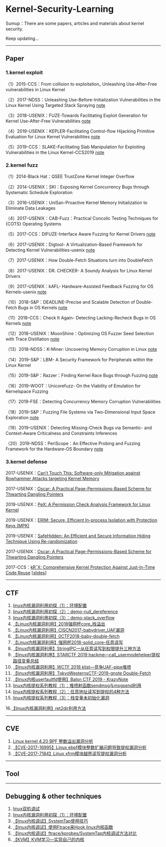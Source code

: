 # Kernel-Security-Learning

Sumup：There are some papers, articles and materials about kernel security.  

Keep updating...



---

## Paper

### 1.kernel exploit

（1）2015-CCS：From collision to exploitation_ Unleashing Use-After-Free vulnerabilities in Linux Kernel

（2）2017-NDSS：Unleashing Use-Before-Initialization Vulnerabilities in the Linux Kernel Using Targeted Stack Spraying [note](https://www.jianshu.com/p/636db0e5d246)

（3）2018-USENIX：FUZE-Towards Facilitating Exploit Generation for Kernel Use-After-Free Vulnerabilities [note](https://www.jianshu.com/p/cfe7c9f7e852)

（4）2019-USENIX：KEPLER-Facilitating Control-flow Hijacking Primitive Evaluation for Linux Kernel Vulnerabilities [note](https://www.jianshu.com/p/53570db6fcba)

（5）2019-CCS：SLAKE-Facilitating Slab Manipulation for Exploiting Vulnerabilities in the Linux Kernel-CCS2019 [note](https://www.jianshu.com/p/d731cd87c6f4)

### 2.kernel fuzz

（1）2014-Black Hat：QSEE TrustZone Kernel Integer Overflow

（2）2014-USENIX：SKI：Exposing Kernel Concurrency Bugs through Systematic Schedule Exploration

（3）2016-USENIX：UniSan-Proactive Kernel Memory Initialization to Eliminate Data Leakages

（4）2017-USENIX：CAB-Fuzz：Practical Concolic Testing Techniques for {COTS} Operating Systems

（5）2017-CCS：DIFUZE-Interface Aware Fuzzing for Kernel Drivers [note](https://www.jianshu.com/p/670b141d1b8d)

（6）2017-USENIX：Digtool- A Virtualization-Based Framework for Detecting Kernel Vulnerabilities-usenix [note](https://www.jianshu.com/p/3cc85231657d)

（7）2017-USENIX：How Double-Fetch Situations turn into DoubleFetch

（8）2017-USENIX：DR. CHECKER- A Soundy Analysis for Linux Kernel Drivers

（9）2017-USENIX：kAFL- Hardware-Assisted Feedback Fuzzing for OS Kernels-usenix [note](https://www.jianshu.com/u/cd49be7bd6b5)

（10）2018-S&P：DEADLINE-Precise and Scalable Detection of Double-Fetch Bugs in OS Kernels [note](https://www.jianshu.com/p/e4084b2c7c16)

（11）2018-CCS：Check It Again- Detecting Lacking-Recheck Bugs in OS Kernels [note](https://www.jianshu.com/p/2f8df6082b1d)

（12）2018-USENIX：MoonShine：Optimizing OS Fuzzer Seed Selection with Trace Distillation [note](https://www.jianshu.com/p/7e90ad222acf)

（13）2018-NDSS：K-Miner: Uncovering Memory Corruption in Linux [note](https://blog.csdn.net/u012332816/article/details/79795643)

（14）2019-S&P：LBM- A Security Framework for Peripherals within the Linux Kernel

（15）2019-S&P：Razzer：Finding Kernel Race Bugs through Fuzzing [note](https://www.jianshu.com/p/43ced9660257)

（16）2019-WOOT：Unicorefuzz- On the Viability of Emulation for Kernelspace Fuzzing

（17）2019-FSE：Detecting Concurrency Memory Corruption Vulnerabilities

（18）2019-S&P：Fuzzing File Systems via Two-Dimensional Input Space Exploration [note](https://www.jianshu.com/p/23c3e41254b6)

（19）2019-USENIX：Detecting Missing-Check Bugs via Semantic- and Context-Aware Criticalness and Constraints Inferences

（20）2019-NDSS：PeriScope：An Effective Probing and Fuzzing Framework for the Hardware-OS Boundary [note](https://www.jianshu.com/p/34568906d900)

### 3.kernel defense

2017-USENIX：[Can’t Touch This: Software-only Mitigation against Rowhammer Attacks targeting Kernel Memory](https://www.usenix.org/conference/usenixsecurity17/technical-sessions/presentation/brasser)

2017-USENIX：[Oscar: A Practical Page-Permissions-Based Scheme for Thwarting Dangling Pointers](https://www.usenix.org/conference/usenixsecurity17/technical-sessions/presentation/dang)

2019-USENIX：[PeX: A Permission Check Analysis Framework for Linux Kernel](https://www.usenix.org/conference/usenixsecurity19/presentation/zhang-tong)

2019-USENIX：[ERIM: Secure, Efficient In-process Isolation with Protection Keys (MPK)](https://www.usenix.org/conference/usenixsecurity19/presentation/vahldiek-oberwagner)

2019-USENIX：[SafeHidden: An Efficient and Secure Information Hiding Technique Using Re-randomization](https://www.usenix.org/conference/usenixsecurity19/presentation/wang)

2017-USENIX：[Oscar: A Practical Page-Permissions-Based Scheme for Thwarting Dangling Pointers](https://www.usenix.org/conference/usenixsecurity17/technical-sessions/presentation/dang)

2017-CCS：[kRˆX: Comprehensive Kernel Protection Against Just-In-Time Code Reuse](http://www.cs.columbia.edu/~theofilos/files/papers/2017/krx.pdf)  [[slides](http://www.cs.columbia.edu/~theofilos/files/slides/krx.pdf)]

---

## CTF

1. [linux内核漏洞利用初探（1）：环境配置](https://blog.csdn.net/panhewu9919/article/details/99438304)
2. [linux内核漏洞利用初探（2）：demo-null_dereference](https://blog.csdn.net/panhewu9919/article/details/99441712)
3. [linux内核漏洞利用初探（3）：demo-stack_overflow](https://blog.csdn.net/panhewu9919/article/details/99485487)
4. [【Linux内核漏洞利用】2018强网杯core_栈溢出](https://www.jianshu.com/p/8d950a9d8974)
5. [【Linux内核漏洞利用】CISCN2017-babydriver_UAF漏洞](https://www.jianshu.com/p/5dbdabba7e75)
6. [【Linux内核漏洞利用】0CTF2018-baby-double-fetch](https://ctf-wiki.github.io/ctf-wiki/pwn/linux/kernel/double-fetch/)
7. [【Linux内核漏洞利用】强网杯2018-solid_core-任意读写](https://www.jianshu.com/p/3d707fac499a)
8. [【linux内核漏洞利用】StringIPC—从任意读写到权限提升三种方法](https://www.jianshu.com/p/07994f8b2bb0)
9. [【linux内核漏洞利用】STARCTF 2019 hackme—call_usermodehelper提权路径变量总结](https://www.jianshu.com/p/a2259cd3e79e)
10. [【linux内核漏洞利用】WCTF 2018 klist—竞争UAF-pipe堆喷](https://blog.csdn.net/panhewu9919/article/details/100728934)
11. [【linux内核漏洞利用】TokyoWesternsCTF-2019-gnote Double-Fetch](https://blog.csdn.net/panhewu9919/article/details/100891770)
12. [【linux内核userfaultfd使用】Balsn CTF 2019 - KrazyNote](https://www.jianshu.com/p/a70a358ec02c)
13. [linux内核提权系列教程（1）：堆喷射函数sendmsg与msgsend利用](https://www.jianshu.com/p/5583657cfd25)
14. [linux内核提权系列教程（2）：任意地址读写到提权的4种方法](https://www.jianshu.com/p/fef2377f6a31)
15. [linux内核提权系列教程（3）：栈变量未初始化漏洞](https://www.jianshu.com/p/b28b964b9243)

16.[【linux内核漏洞利用】ret2dir利用方法](https://www.jianshu.com/p/3c662b6163a7)



---

## CVE

1. [Linux kernel 4.20 BPF 整数溢出漏洞分析](https://www.cnblogs.com/bsauce/p/11560224.html)
2. [【CVE-2017-16995】Linux ebpf模块整数扩展问题导致提权漏洞分析](https://www.cnblogs.com/bsauce/p/11583310.html)
3. [【CVE-2017-7184】Linux xfrm模块越界读写提权漏洞分析](https://www.cnblogs.com/bsauce/p/11634185.html)



---

## Tool



---

## Debugging & other techniques

1. [linux双机调试](https://www.cnblogs.com/bsauce/p/11634162.html)
2. [linux内核漏洞利用初探（1）：环境配置](https://blog.csdn.net/panhewu9919/article/details/99438304)
3. [【linux内核调试】SystemTap使用技巧](https://blog.csdn.net/panhewu9919/article/details/103113711)
4. [【linux内核调试】使用Ftrace来Hook linux内核函数](https://www.jianshu.com/p/bf70a262787e)
5. [【linux内核调试】ftrace/kprobes/SystemTap内核调试方法对比](https://www.jianshu.com/p/285c91c97c28)
6. [【KVM】KVM学习—实现自己的内核](https://www.jianshu.com/p/5ec4507e9be0)




